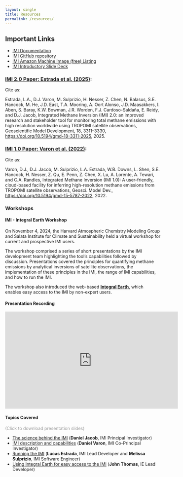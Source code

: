 ```yaml
---
layout: single
title: Resources
permalink: /resources/
---
```


## Important Links

- [IMI Documentation](https://imi.readthedocs.io/en/latest/)
- [IMI GitHub repository](https://github.com/geoschem/integrated_methane_inversion)
- [IMI Amazon Machine Image (free) Listing](https://aws.amazon.com/marketplace/seller-profile?id=16893bfa-48fa-425f-b0e3-f49ad9d202a4)
- <a href = "{{site.baseurl}}/assets/powerpoint/integratedmethaneinversion_imi.pdf">IMI Introductory Slide Deck</a>

### [IMI 2.0 Paper: Estrada et al. (2025)](https://doi.org/10.5194/gmd-18-3311-2025):

Cite as:

Estrada, L.A., D.J. Varon, M. Sulprizio, H. Nesser, Z. Chen, N. Balasus, S.E. Hancock, M. He, J.D. East, T.A. Mooring, A. Oort Alonso, J.D. Maasakkers, I. Aben, S. Baray, K.W. Bowman, J.R. Worden, F.J. Cardoso-Saldaña, E. Reidy, and D.J. Jacob, Integrated Methane Inversion (IMI) 2.0: an improved research and stakeholder tool for monitoring total methane emissions with high resolution worldwide using TROPOMI satellite observations, Geoscientific Model Development, 18, 3311–3330, https://doi.org/10.5194/gmd-18-3311-2025, 2025.

### [IMI 1.0 Paper: Varon et al. (2022)](https://gmd.copernicus.org/articles/15/5787/2022/gmd-15-5787-2022.html):

Cite as:

Varon, D.J., D.J. Jacob, M. Sulprizio, L.A. Estrada, W.B. Downs, L. Shen, S.E. Hancock, H. Nesser, Z. Qu, E. Penn, Z. Chen, X. Lu, A. Lorente, A. Tewari, and C.A. Randles, Integrated Methane Inversion (IMI 1.0): A user-friendly, cloud-based facility for inferring high-resolution methane emissions from TROPOMI satellite observations, Geosci. Model Dev., https://doi.org/10.5194/gmd-15-5787-2022, 2022.

### Workshops

#### IMI - Integral Earth Workshop

On November 4, 2024, the Harvard Atmospheric Chemistry Modeling Group and Salata Institute for Climate and Sustainability held a virtual workshop for current and prospective IMI users.

The workshop comprised a series of short presentations by the IMI development team highlighting the tool’s capabilities followed by discussion. Presentations covered the principles for quantifying methane emissions by analytical inversions of satellite observations, the implementation of these principles in the IMI, the range of IMI capabilities, and how to run the IMI.

The workshop also introduced the web-based <a href = "http://integralearth.github.io" target = "#"><strong>Integral Earth</strong></a>, which enables easy access to the IMI by non-expert users.

<!-- <img src = "{{ site.baseurl }}/assets/plots/WorkshopBrochure.png" /> -->


<!-- <div style = "width: 100%; display: flex; justify-content: center; margin-bottom: 1.8rem; ">
<a href = "{{site.baseurl}}/assets/invitation/workshop_invitation_final.pdf" download>
    <button style = "margin: 10px; background-color: #98c89a; color: white; outline: none; border: solid transparent 1px; border-radius: 5px; padding: 7px">
        Download PDF Invitation
    </button>
    </a>
</div> -->

#### Presentation Recording

<iframe width="560" height="315" src="https://www.youtube.com/embed/uUcMMb_4X0M?si=Nq7MGhMIZmhSy5KB" title="YouTube video player" frameborder="0" allow="accelerometer; autoplay; clipboard-write; encrypted-media; gyroscope; picture-in-picture; web-share" referrerpolicy="strict-origin-when-cross-origin" allowfullscreen></iframe>

#### Topics Covered

<p style = "color: rgb(155,155,155)">(Click to download presentation slides)</p>

- <a href = "{{site.baseurl}}/assets/powerpoint/1_Why_the_IMI.pdf" download>The science behind the IMI</a> (<strong>Daniel Jacob</strong>, IMI Principal Investigator)
- <a href = "{{site.baseurl}}/assets/powerpoint/2_IMI_description_and_capabilities.pdf" download>IMI description and capabilities</a> (<strong>Daniel Varon</strong>, IMI Co-Principal Investigator)
- <a href = "{{site.baseurl}}/assets/powerpoint/3_Running_the_IMI.pdf" download>Running the IMI</a> (<strong>Lucas Estrada</strong>, IMI Lead Developer and <strong>Melissa Sulprizio</strong>, IMI Software Engineer)
- <a href = "{{site.baseurl}}/assets/powerpoint/4_Using_IE_for_easy_access_to_the_IMI.pdf" download>Using Integral Earth for easy access to the IMI</a> (<strong>John Thomas</strong>, IE Lead Developer)
